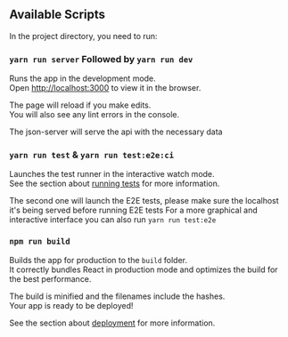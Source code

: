 ## Available Scripts

In the project directory, you need to run:

### `yarn run server` Followed by `yarn run dev`

Runs the app in the development mode.<br>
Open [http://localhost:3000](http://localhost:3000) to view it in the browser.

The page will reload if you make edits.<br>
You will also see any lint errors in the console.

The json-server will serve the api with the necessary data

### `yarn run test` & `yarn run test:e2e:ci`

Launches the test runner in the interactive watch mode.<br>
See the section about [running tests](https://facebook.github.io/create-react-app/docs/running-tests) for more information.

The second one will launch the E2E tests, please make sure the localhost it's being served before running E2E tests
For a more graphical and interactive interface you can also run `yarn run test:e2e`

### `npm run build`

Builds the app for production to the `build` folder.<br>
It correctly bundles React in production mode and optimizes the build for the best performance.

The build is minified and the filenames include the hashes.<br>
Your app is ready to be deployed!

See the section about [deployment](https://facebook.github.io/create-react-app/docs/deployment) for more information.
